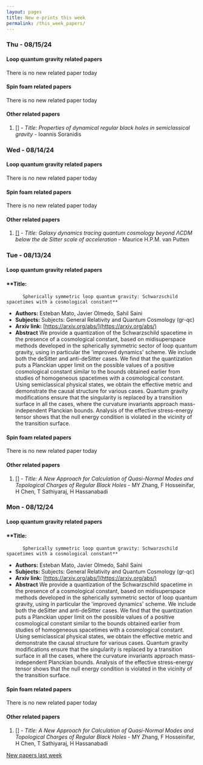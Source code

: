 ```yaml
---
layout: pages
title: New e-prints this week
permalink: /this_week_papers/
---
```




### Thu - 08/15/24

#### Loop quantum gravity related papers

There is no new related paper today 

#### Spin foam related papers

There is no new related paper today 



#### Other related papers

1. [[]](https://arxiv.org/abs/) - *Title:
          Properties of dynamical regular black holes in semiclassical gravity* - Ioannis Soranidis



### Wed - 08/14/24

#### Loop quantum gravity related papers

There is no new related paper today 

#### Spin foam related papers

There is no new related paper today 



#### Other related papers

1. [[]](https://arxiv.org/abs/) - *Title:
          Galaxy dynamics tracing quantum cosmology beyond $\Lambda$CDM below the de Sitter scale of acceleration* - Maurice H.P.M. van Putten



### Tue - 08/13/24

#### Loop quantum gravity related papers

#### **Title:
          Spherically symmetric loop quantum gravity: Schwarzschild spacetimes with a cosmological constant**
 - **Authors:** Esteban Mato, Javier Olmedo, Sahil Saini
 - **Subjects:** Subjects:
General Relativity and Quantum Cosmology (gr-qc)
 - **Arxiv link:** [https://arxiv.org/abs/](https://arxiv.org/abs/)
 - **Abstract**
 We provide a quantization of the Schwarzschild spacetime in the presence of a cosmological constant, based on midisuperspace methods developed in the spherically symmetric sector of loop quantum gravity, using in particular the 'improved dynamics' scheme. We include both the deSitter and anti-deSitter cases. We find that the quantization puts a Planckian upper limit on the possible values of a positive cosmological constant similar to the bounds obtained earlier from studies of homogeneous spacetimes with a cosmological constant. Using semiclassical physical states, we obtain the effective metric and demonstrate the causal structure for various cases. Quantum gravity modifications ensure that the singularity is replaced by a transition surface in all the cases, where the curvature invariants approach mass-independent Planckian bounds. Analysis of the effective stress-energy tensor shows that the null energy condition is violated in the vicinity of the transition surface. 

#### Spin foam related papers

There is no new related paper today 



#### Other related papers

1. [[]](https://arxiv.org/abs/) - *Title:
          A New Approach for Calculation of Quasi-Normal Modes and Topological Charges of Regular Black Holes* - MY Zhang, F Hosseinifar, H Chen, T Sathiyaraj, H Hassanabadi



### Mon - 08/12/24

#### Loop quantum gravity related papers

#### **Title:
          Spherically symmetric loop quantum gravity: Schwarzschild spacetimes with a cosmological constant**
 - **Authors:** Esteban Mato, Javier Olmedo, Sahil Saini
 - **Subjects:** Subjects:
General Relativity and Quantum Cosmology (gr-qc)
 - **Arxiv link:** [https://arxiv.org/abs/](https://arxiv.org/abs/)
 - **Abstract**
 We provide a quantization of the Schwarzschild spacetime in the presence of a cosmological constant, based on midisuperspace methods developed in the spherically symmetric sector of loop quantum gravity, using in particular the 'improved dynamics' scheme. We include both the deSitter and anti-deSitter cases. We find that the quantization puts a Planckian upper limit on the possible values of a positive cosmological constant similar to the bounds obtained earlier from studies of homogeneous spacetimes with a cosmological constant. Using semiclassical physical states, we obtain the effective metric and demonstrate the causal structure for various cases. Quantum gravity modifications ensure that the singularity is replaced by a transition surface in all the cases, where the curvature invariants approach mass-independent Planckian bounds. Analysis of the effective stress-energy tensor shows that the null energy condition is violated in the vicinity of the transition surface. 

#### Spin foam related papers

There is no new related paper today 



#### Other related papers

1. [[]](https://arxiv.org/abs/) - *Title:
          A New Approach for Calculation of Quasi-Normal Modes and Topological Charges of Regular Black Holes* - MY Zhang, F Hosseinifar, H Chen, T Sathiyaraj, H Hassanabadi






[New papers last week]({{site.url}}/archived/weekly/pre-prints/2024/08/12/archived_weekly_papers.html)